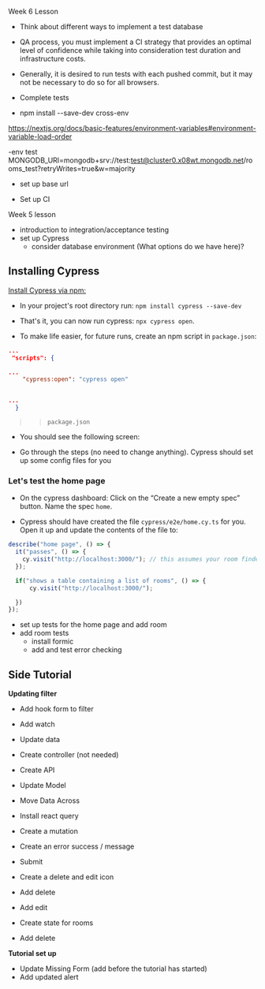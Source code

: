 Week 6 Lesson

- Think about different ways to implement a test database

- QA process, you must implement a CI strategy that provides an optimal level of confidence while taking into consideration test duration and infrastructure costs.

- Generally, it is desired to run tests with each pushed commit, but it may not be necessary to do so for all browsers.

- Complete tests

- npm install --save-dev cross-env

https://nextjs.org/docs/basic-features/environment-variables#environment-variable-load-order

-env test MONGODB_URI=mongodb+srv://test:test@cluster0.x08wt.mongodb.net/rooms_test?retryWrites=true&w=majority

- set up base url

- Set up CI

Week 5 lesson

- introduction to integration/acceptance testing
- set up Cypress
  - consider database environment (What options do we have here)?

## Installing Cypress

[Install Cypress via npm:](https://docs.cypress.io/guides/getting-started/installing-cypress)

- In your project's root directory run: `npm install cypress --save-dev`

- That's it, you can now run cypress: `npx cypress open`.

- To make life easier, for future runs, create an npm script in `package.json`:

```json
...
 "scripts": {

...
    "cypress:open": "cypress open"


...
  }

```

> > `package.json`

- You should see the following screen:

- Go through the steps (no need to change anything). Cypress should set up some config files for you

### Let's test the home page

- On the cypress dashboard: Click on the “Create a new empty spec” button. Name the spec `home`.

- Cypress should have created the file `cypress/e2e/home.cy.ts` for you. Open it up and update the contents of the file to:

```js
describe("home page", () => {
  it("passes", () => {
    cy.visit("http://localhost:3000/"); // this assumes your room finder application is running on port 3000
  });

  if("shows a table containing a list of rooms", () => {
      cy.visit("http://localhost:3000/");

  })
});
```

- set up tests for the home page and add room
- add room tests
  - install formic
  - add and test error checking

## Side Tutorial

**Updating filter**

- Add hook form to filter
- Add watch
- Update data
- Create controller (not needed)
- Create API
- Update Model

- Move Data Across
- Install react query
- Create a mutation
- Create an error success / message
- Submit
- Create a delete and edit icon
- Add delete
- Add edit
- Create state for rooms
- Add delete

**Tutorial set up**

- Update Missing Form (add before the tutorial has started)
- Add updated alert
